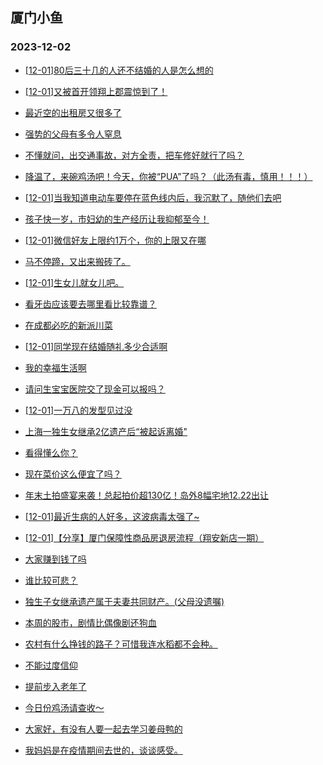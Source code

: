 ## 厦门小鱼 
### 2023-12-02

+ [[12-01]80后三十几的人还不结婚的人是怎么想的](http://bbs.xmfish.com/read-htm-tid-18114137.html)

+ [[12-01]又被首开领翔上郡震惊到了！](http://bbs.xmfish.com/read-htm-tid-18114176.html)

+ [最近空的出租房又很多了](http://bbs.xmfish.com/read-htm-tid-18114247.html)

+ [强势的父母有多令人窒息](http://bbs.xmfish.com/read-htm-tid-18114104.html)

+ [不懂就问，出交通事故，对方全责，把车修好就行了吗？](http://bbs.xmfish.com/read-htm-tid-18114204.html)

+ [降温了，来碗鸡汤吧！今天，你被“PUA”了吗？（此汤有毒，慎用！！！）](http://bbs.xmfish.com/read-htm-tid-18114177.html)

+ [[12-01]当我知道电动车要停在蓝色线内后，我沉默了，随他们去吧](http://bbs.xmfish.com/read-htm-tid-18114214.html)

+ [孩子快一岁，市妇幼的生产经历让我抑郁至今！](http://bbs.xmfish.com/read-htm-tid-18114391.html)

+ [[12-01]微信好友上限约1万个，你的上限又在哪](http://bbs.xmfish.com/read-htm-tid-18114224.html)

+ [马不停蹄，又出来搬砖了。](http://bbs.xmfish.com/read-htm-tid-18114325.html)

+ [[12-01]生女儿就女儿吧。](http://bbs.xmfish.com/read-htm-tid-18114414.html)

+ [看牙齿应该要去哪里看比较靠谱？](http://bbs.xmfish.com/read-htm-tid-18114212.html)

+ [在成都必吃的新派川菜](http://bbs.xmfish.com/read-htm-tid-18114343.html)

+ [[12-01]同学现在结婚随礼多少合适啊](http://bbs.xmfish.com/read-htm-tid-18114467.html)

+ [我的幸福生活啊](http://bbs.xmfish.com/read-htm-tid-18114220.html)

+ [请问生宝宝医院交了现金可以报吗？](http://bbs.xmfish.com/read-htm-tid-18114279.html)

+ [[12-01]一万八的发型见过没](http://bbs.xmfish.com/read-htm-tid-18114266.html)

+ [上海一独生女继承2亿遗产后“被起诉离婚"](http://bbs.xmfish.com/read-htm-tid-18114254.html)

+ [看得懂么你？](http://bbs.xmfish.com/read-htm-tid-18114412.html)

+ [现在菜价这么便宜了吗？](http://bbs.xmfish.com/read-htm-tid-18114582.html)

+ [年末土拍盛宴来袭！总起拍价超130亿！岛外8幅宅地12.22出让](http://bbs.xmfish.com/read-htm-tid-18114533.html)

+ [[12-01]最近生病的人好多，这波病毒太强了~](http://bbs.xmfish.com/read-htm-tid-18114553.html)

+ [[12-01]【分享】厦门保障性商品房退房流程（翔安新店一期）](http://bbs.xmfish.com/read-htm-tid-18114560.html)

+ [大家赚到钱了吗](http://bbs.xmfish.com/read-htm-tid-18114406.html)

+ [谁比较可悲？](http://bbs.xmfish.com/read-htm-tid-18114513.html)

+ [独生子女继承遗产属于夫妻共同财产。(父母没遗嘱)](http://bbs.xmfish.com/read-htm-tid-18114511.html)

+ [本周的股市，剧情比偶像剧还狗血](http://bbs.xmfish.com/read-htm-tid-18114423.html)

+ [农村有什么挣钱的路子？可惜我连水稻都不会种。](http://bbs.xmfish.com/read-htm-tid-18114545.html)

+ [不能过度信仰](http://bbs.xmfish.com/read-htm-tid-18114557.html)

+ [提前步入老年了](http://bbs.xmfish.com/read-htm-tid-18114508.html)

+ [今日份鸡汤请查收～](http://bbs.xmfish.com/read-htm-tid-18114586.html)

+ [大家好，有没有人要一起去学习姜母鸭的](http://bbs.xmfish.com/read-htm-tid-18114592.html)

+ [我妈妈是在疫情期间去世的，谈谈感受。](http://bbs.xmfish.com/read-htm-tid-18114676.html)

